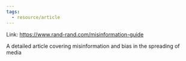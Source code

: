```yaml
---
tags:
  - resource/article
---
```

Link: https://www.rand-rand.com/misinformation-guide

A detailed article covering misinformation and bias in the spreading of media
